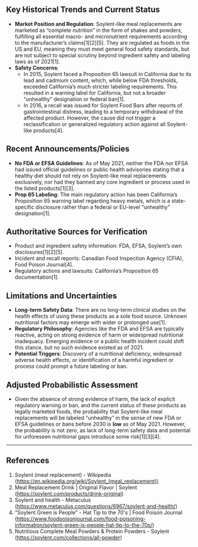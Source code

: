 ## Key Historical Trends and Current Status

- **Market Position and Regulation**: Soylent-like meal replacements are marketed as “complete nutrition” in the form of shakes and powders, fulfilling all essential macro- and micronutrient requirements according to the manufacturer’s claims[1][2][5]. They are regulated as foods in the US and EU, meaning they must meet general food safety standards, but are not subject to special scrutiny beyond ingredient safety and labeling laws as of 2021[1].
- **Safety Concerns**: 
  - In 2015, Soylent faced a Proposition 65 lawsuit in California due to its lead and cadmium content, which, while below FDA thresholds, exceeded California’s much stricter labeling requirements. This resulted in a warning label for California, but not a broader “unhealthy” designation or federal ban[1].
  - In 2016, a recall was issued for Soylent Food Bars after reports of gastrointestinal distress, leading to a temporary withdrawal of the affected product. However, the cause did not trigger a reclassification or generalized regulatory action against all Soylent-like products[4].

## Recent Announcements/Policies

- **No FDA or EFSA Guidelines**: As of May 2021, neither the FDA nor EFSA had issued official guidelines or public health advisories stating that a healthy diet should not rely on Soylent-like meal replacements exclusively, nor had they banned any core ingredient or process used in the listed products[1][3].
- **Prop 65 Labeling**: The main regulatory action has been California’s Proposition 65 warning label regarding heavy metals, which is a state-specific disclosure rather than a federal or EU-level “unhealthy” designation[1].

## Authoritative Sources for Verification

- Product and ingredient safety information: FDA, EFSA, Soylent’s own disclosures[1][2][5].
- Incident and recall reports: Canadian Food Inspection Agency (CFIA), Food Poison Journal[4].
- Regulatory actions and lawsuits: California’s Proposition 65 documentation[1].

## Limitations and Uncertainties

- **Long-term Safety Data**: There are no long-term clinical studies on the health effects of using these products as a sole food source. Unknown nutritional factors may emerge with wider or prolonged use[1].
- **Regulatory Philosophy**: Agencies like the FDA and EFSA are typically reactive, acting on strong evidence of harm or widespread nutritional inadequacy. Emerging evidence or a public health incident could shift this stance, but no such evidence existed as of 2021.
- **Potential Triggers**: Discovery of a nutritional deficiency, widespread adverse health effects, or identification of a harmful ingredient or process could prompt a future labeling or ban.

## Adjusted Probabilistic Assessment

- Given the absence of strong evidence of harm, the lack of explicit regulatory warning or ban, and the current status of these products as legally marketed foods, the probability that Soylent-like meal replacements will be labeled “unhealthy” in the sense of new FDA or EFSA guidelines or bans before 2030 is **low** as of May 2021. However, the probability is not zero, as lack of long-term safety data and potential for unforeseen nutritional gaps introduce some risk[1][3][4].

---

## References

1. Soylent (meal replacement) - Wikipedia (https://en.wikipedia.org/wiki/Soylent_(meal_replacement))
2. Meal Replacement Drink | Original Flavor | Soylent (https://soylent.com/products/drink-original)
3. Soylent and health - Metaculus (https://www.metaculus.com/questions/6967/soylent-and-health/)
4. "Soylent Green is People" - Hat Tip to the 70's | Food Poison Journal (https://www.foodpoisonjournal.com/food-poisoning-information/soylent-green-is-people-hat-tip-to-the-70s/)
5. Nutritious Complete Meal Powders & Protein Powders - Soylent (https://soylent.com/collections/all-powder)